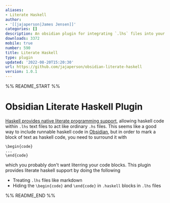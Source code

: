 ```yaml
---
aliases:
- Literate Haskell
author:
- '[[jajaperson|James Jensen]]'
categories: []
description: An obsidian plugin for integrating `.lhs` files into your PKM.
downloads: 3372
mobile: true
number: 590
title: Literate Haskell
type: plugin
updated: '2022-08-20T15:20:30'
url: https://github.com/jajaperson/obsidian-literate-haskell
version: 1.0.1
---
```


%% README_START %%

# Obsidian Literate Haskell Plugin

[Haskell provides native literate programming support](https://wiki.haskell.org/Literate_programming),
allowing haskell code within `.lhs` text files to act like ordinary `.hs` files.
This seems like a good way to include runnable haskell code in [Obsidian](https://osidian.md),
but in order to mark a block of text as haskell code,
you need to surround it with

```
\begin{code}
...
\end{code}
```

which you probably don't want literring your code blocks.
This plugin provides literate haskell support by doing the following

- Treating `.lhs` files like markdown
- Hiding the `\begin{code}` and `\end{code}` in `.haskell` blocks in `.lhs` files



%% README_END %%